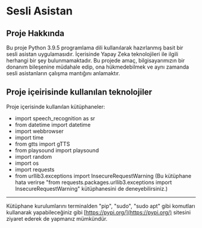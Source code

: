 # Sesli Asistan
## Proje Hakkında
Bu proje Python 3.9.5 programlama dili kullanılarak hazırlanmış basit bir sesli asistan uygulamasıdır. İçerisinde Yapay Zeka teknolojileri ile ilgili herhangi bir şey bulunmamaktadır.
Bu projede amaç, bilgisayarımızın bir donanım bileşenine müdahale edip, ona hükmedebilmek ve aynı zamanda sesli asistanların çalışma mantığını anlamaktır.
## Proje içeirisinde kullanılan teknolojiler
Proje içerisinde kullanılan kütüphaneler:
- import speech_recognition as sr
- from datetime import datetime
- import webbrowser
- import time
- from gtts import gTTS
- from playsound import playsound
- import random
- import os
- import requests 
- from urllib3.exceptions import InsecureRequestWarning (Bu kütüphane hata verirse "from requests.packages.urllib3.exceptions import InsecureRequestWarning" kütüphanesini de deneyebilirsiniz.)
-----------------------
Kütüphane kurulumlarını terminalden "pip", "sudo", "sudo apt" gibi komutları kullanarak yapabileceğiniz gibi
[https://pypi.org/](https://pypi.org/)
sitesini ziyaret ederek de yapmanız mümkündür.
